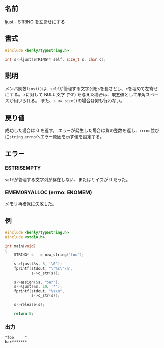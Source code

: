 ## 名前

ljust - STRING を左寄せにする

## 書式

```c
#include <benly/typestring.h>

int s->ljust(STRING** self, size_t s, char c);
```

## 説明

メンバ関数`ljust()`は、`self`が管理する文字列を`s`を長さとし、`c`を埋めて左寄せにする。
`c`に対して NULL 文字 ('\0') を与えた場合は、既定値として半角スペースが用いられる。
また、`s <= size()`の場合は何も行わない。

## 戻り値

成功した場合は 0 を返す。
エラーが発生した場合は負の整数を返し、`errno`並びに`string_errno`へエラー原因を示す値を設定する。

## エラー

### ESTRISEMPTY

`self`が管理する文字列が存在しない、またはサイズが 0 だった。

### EMEMORYALLOC (errno: ENOMEM)

メモリ再確保に失敗した。

## 例

```c
#include <benly/typestring.h>
#include <stdio.h>

int main(void)
{
    STRING* s   = new_string("foo");

    s->ljust(&s, 8, '\0');
    fprintf(stdout, "\"%s\"\n",
            s->c_str(s));

    s->assign(&s, "bar");
    s->ljust(&s, 10, '*');
    fprintf(stdout, "%s\n",
            s->c_str(s));

    s->release(s);

    return 0;
```

### 出力

```
"foo     "
bar*******
```
